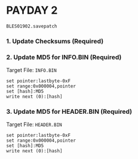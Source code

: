 # PAYDAY 2 

`BLES01902.savepatch`

### 1.  Update Checksums (Required)
### 2. Update MD5 for INFO.BIN (Required)

Target File: `INFO.BIN`

```
set pointer:lastbyte-0xF
set range:0x000004,pointer
set [hash]:MD5
write next (0):[hash]
```

### 3. Update MD5 for HEADER.BIN (Required)

Target File: `HEADER.BIN`

```
set pointer:lastbyte-0xF
set range:0x000004,pointer
set [hash]:MD5
write next (0):[hash]
```

